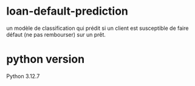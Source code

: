 # loan-default-prediction
un modèle de classification qui prédit si un client est susceptible de faire défaut (ne pas rembourser) sur un prêt.
# python version
Python 3.12.7
